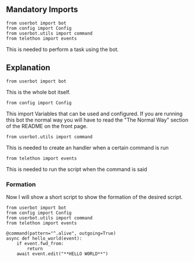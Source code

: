 ## Mandatory Imports
```python3
from userbot import bot
from config import Config
from userbot.utils import command
from telethon import events
```
This is needed to perform a task using the bot.

## Explanation
```
from userbot import bot
```
This is the whole bot itself.

```
from config import Config
```
This import Variables that can be used and configured.
If you are running this bot the normal way you will have to read the "The Normal Way" section of the README on the front page.

```
from userbot.utils import command
```
This is needed to create an handler when a certain command is run

```
from telethon import events
```
This is needed to run the script when the command is said

### Formation
Now I will show a short script to show the formation of the desired script.
```python3
from userbot import bot
from config import Config
from userbot.utils import command
from telethon import events

@command(pattern="^.alive", outgoing=True)
async def hello_world(event):
    if event.fwd_from:
        return
    await event.edit("**HELLO WORLD**")
```
